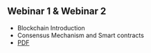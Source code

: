 ## Webinar 1 & Webinar 2
- Blockchain Introduction
- Consensus Mechanism and Smart contracts
- [PDF]()

